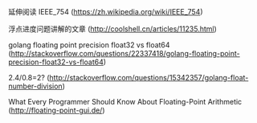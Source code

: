 延伸阅读
IEEE_754 (https://zh.wikipedia.org/wiki/IEEE_754)

浮点进度问题讲解的文章 (http://coolshell.cn/articles/11235.html)

golang floating point precision float32 vs float64 (http://stackoverflow.com/questions/22337418/golang-floating-point-precision-float32-vs-float64)

2.4/0.8=2? (http://stackoverflow.com/questions/15342357/golang-float-number-division)

What Every Programmer Should Know About Floating-Point Arithmetic (http://floating-point-gui.de/)

